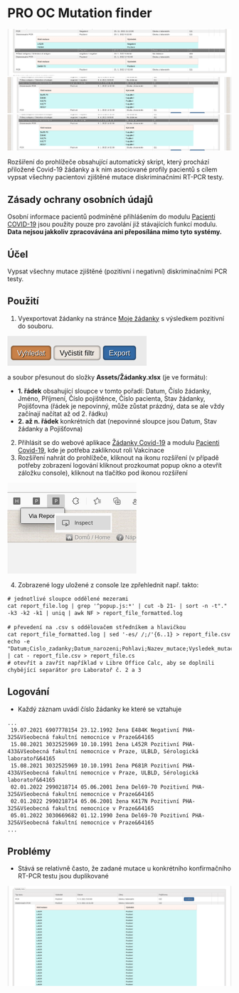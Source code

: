 # PRO OC Mutation finder

![Preview](preview/nahled.png)
![Preview](preview/nahled2.png)
![Preview](preview/nahled2.png)

Rozšíření do prohlížeče obsahující automatický skript, který prochází přiložené Covid-19 žádanky a k nim asociované profily pacientů s cílem vypsat všechny pacientovi zjištěné mutace diskriminačními RT-PCR testy.

## Zásady ochrany osobních údajů

Osobní informace pacientů podmíněné přihlášením do modulu [Pacienti COVID-19](https://ereg.ksrzis.cz/Registr/CUDZadanky/VyhledaniPacienta) jsou použity pouze pro zavolání již stávajících funkcí modulu. **Data nejsou jakkoliv zpracovávána ani přeposílána mimo tyto systémy.**

## Účel

Vypsat všechny mutace zjištěné (pozitivní i negativní) diskriminačními PCR testy.

## Použití


1. Vyexportovat žádanky na stránce [Moje žádanky](https://ereg.ksrzis.cz/Registr/CUDZadanky/MojeZadanky) s výsledkem pozitivní do souboru.

![Preview](preview/export.png)

a soubor přesunout do složky **Assets/Žádanky.xlsx** (je ve formátu):
- **1. řádek** obsahující sloupce v tomto pořadí: Datum, Číslo žádanky, Jméno, Příjmení, Číslo pojištěnce, Číslo pacienta, Stav žádanky, Pojišťovna (řádek je nepovinný, může zůstat prázdný, data se ale vždy začínají načítat až od 2. řádku)
- **2. až n. řádek** konkrétních dat (nepovinné sloupce jsou Datum, Stav žádanky a Pojišťovna) 

2. Přihlásit se do webové aplikace [Žádanky Covid-19](https://eregpublicsecure.ksrzis.cz/Registr/CUD/Overeni/Prihlaseni) a modulu [Pacienti Covid-19](https://eregotp.ksrzis.cz/), kde je potřeba zakliknout roli Vakcinace
3. Rozšíření nahrát do prohlížeče, kliknout na ikonu rozšíření (v případě potřeby zobrazení logování kliknout prozkoumat popup okno a otevřít záložku console),  kliknout na tlačítko pod ikonou rozšíření

![Preview](preview/tlacitko_spusteni.png)

4. Zobrazené logy uložené z console lze zpřehlednit např. takto:

```
# jednotlivé sloupce oddělené mezerami
cat report_file.log | grep '^popup.js:*' | cut -b 21- | sort -n -t"." -k3 -k2 -k1 | uniq | awk NF > report_file_formatted.log

# převedení na .csv s oddělovačem středníkem a hlavičkou
cat report_file_formatted.log | sed '-es/ /;/'{6..1} > report_file.csv
echo -e "Datum;Cislo_zadanky;Datum_narozeni;Pohlavi;Nazev_mutace;Vysledek_mutace;Laborator1;Laborator2;Laborator3" | cat - report_file.csv > report_file.cs
# otevřít a zavřít například v Libre Office Calc, aby se doplnili chybějící separátor pro Laboratoř č. 2 a 3
```

## Logování

- Každý záznam uvádí číslo žádanky ke které se vztahuje

```
...
 19.07.2021 6907778154 23.12.1992 žena E484K Negativní PHA-325&Všeobecná fakultní nemocnice v Praze&64165
 15.08.2021 3032525969 10.10.1991 žena L452R Pozitivní PHA-433&Všeobecná fakultní nemocnice v Praze, ULBLD, Sérologická laboratoř&64165
 15.08.2021 3032525969 10.10.1991 žena P681R Pozitivní PHA-433&Všeobecná fakultní nemocnice v Praze, ULBLD, Sérologická laboratoř&64165
 02.01.2022 2990218714 05.06.2001 žena Del69-70 Pozitivní PHA-325&Všeobecná fakultní nemocnice v Praze&64165
 02.01.2022 2990218714 05.06.2001 žena K417N Pozitivní PHA-325&Všeobecná fakultní nemocnice v Praze&64165
 05.01.2022 3030669682 01.12.1990 žena Del69-70 Pozitivní PHA-325&Všeobecná fakultní nemocnice v Praze&64165
...
```

## Problémy

- Stává se relativně často, že zadané mutace u konkrétního konfirmačního RT-PCR testu jsou duplikované

![Preview](preview/duplikovane_uvedene_mutace.png)


